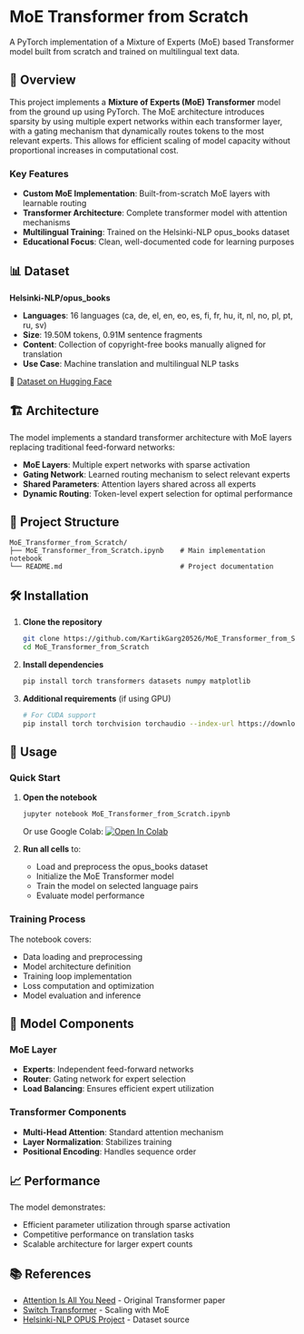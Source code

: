 # MoE Transformer from Scratch

A PyTorch implementation of a Mixture of Experts (MoE) based Transformer model built from scratch and trained on multilingual text data.

## 🚀 Overview

This project implements a **Mixture of Experts (MoE) Transformer** model from the ground up using PyTorch. The MoE architecture introduces sparsity by using multiple expert networks within each transformer layer, with a gating mechanism that dynamically routes tokens to the most relevant experts. This allows for efficient scaling of model capacity without proportional increases in computational cost.

### Key Features

- **Custom MoE Implementation**: Built-from-scratch MoE layers with learnable routing
- **Transformer Architecture**: Complete transformer model with attention mechanisms
- **Multilingual Training**: Trained on the Helsinki-NLP opus_books dataset
- **Educational Focus**: Clean, well-documented code for learning purposes

## 📊 Dataset

**Helsinki-NLP/opus_books**
- **Languages**: 16 languages (ca, de, el, en, eo, es, fi, fr, hu, it, nl, no, pl, pt, ru, sv)
- **Size**: 19.50M tokens, 0.91M sentence fragments
- **Content**: Collection of copyright-free books manually aligned for translation
- **Use Case**: Machine translation and multilingual NLP tasks

🔗 [Dataset on Hugging Face](https://huggingface.co/datasets/Helsinki-NLP/opus_books)

## 🏗️ Architecture

The model implements a standard transformer architecture with MoE layers replacing traditional feed-forward networks:

- **MoE Layers**: Multiple expert networks with sparse activation
- **Gating Network**: Learned routing mechanism to select relevant experts
- **Shared Parameters**: Attention layers shared across all experts
- **Dynamic Routing**: Token-level expert selection for optimal performance

## 📁 Project Structure

```
MoE_Transformer_from_Scratch/
├── MoE_Transformer_from_Scratch.ipynb    # Main implementation notebook
└── README.md                             # Project documentation
```

## 🛠️ Installation

1. **Clone the repository**
   ```bash
   git clone https://github.com/KartikGarg20526/MoE_Transformer_from_Scratch.git
   cd MoE_Transformer_from_Scratch
   ```

2. **Install dependencies**
   ```bash
   pip install torch transformers datasets numpy matplotlib
   ```

3. **Additional requirements** (if using GPU)
   ```bash
   # For CUDA support
   pip install torch torchvision torchaudio --index-url https://download.pytorch.org/whl/cu118
   ```

## 🚀 Usage

### Quick Start

1. **Open the notebook**
   ```bash
   jupyter notebook MoE_Transformer_from_Scratch.ipynb
   ```
   
   Or use Google Colab: [![Open In Colab](https://colab.research.google.com/assets/colab-badge.svg)](https://colab.research.google.com/github/KartikGarg20526/MoE_Transformer_from_Scratch/blob/main/MoE_Transformer_from_Scratch.ipynb)

2. **Run all cells** to:
   - Load and preprocess the opus_books dataset
   - Initialize the MoE Transformer model
   - Train the model on selected language pairs
   - Evaluate model performance

### Training Process

The notebook covers:
- Data loading and preprocessing
- Model architecture definition
- Training loop implementation
- Loss computation and optimization
- Model evaluation and inference

## 🎯 Model Components

### MoE Layer
- **Experts**: Independent feed-forward networks
- **Router**: Gating network for expert selection
- **Load Balancing**: Ensures efficient expert utilization

### Transformer Components
- **Multi-Head Attention**: Standard attention mechanism
- **Layer Normalization**: Stabilizes training
- **Positional Encoding**: Handles sequence order

## 📈 Performance

The model demonstrates:
- Efficient parameter utilization through sparse activation
- Competitive performance on translation tasks
- Scalable architecture for larger expert counts

## 📚 References

- [Attention Is All You Need](https://arxiv.org/abs/1706.03762) - Original Transformer paper
- [Switch Transformer](https://arxiv.org/abs/2101.03961) - Scaling with MoE
- [Helsinki-NLP OPUS Project](http://opus.nlpl.eu/) - Dataset source
